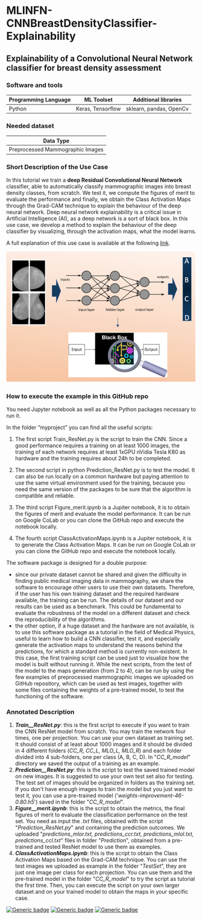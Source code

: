# MLINFN-CNNBreastDensityClassifier-Explainability
## Explainability of a Convolutional Neural Network classifier for breast density assessment

### Software and tools

| Programming Language | ML Toolset | Additional libraries |
| -------------- | -------------- | -------------- |
| Python | Keras, Tensorflow | sklearn, pandas, OpenCv |

### Needed dataset

| Data Type |
| ------------ | 
| Preprocessed Mammographic Images |

### Short Description of the Use Case

In this tutorial we train a **deep Residual Convolutional Neural Network** classifier, able to automatically classify mammographic images into breast density classes, from scratch. We test it, we compute the figures of merit to evaluate the performance and finally, we obtain the Class Activation Maps through the Grad-CAM technique to explain the behaviour of the deep neural network. 
Deep neural network explainability is a critical issue in Artificial Intelligence (AI), as a deep network is a sort of black box. In this use case, we develop a method to explain the behaviour of the deep classifier by visualizing, through the activation maps, what the model learns.

A full explanation of this use case is available at the following [link](https://confluence.infn.it/display/MLINFN/Explainability+of+a+CNN+classifier+for+breast+density+assessment).

![Explainability image](https://github.com/camillascapicchio/MLINFN-CNNBreastDensityClassifier-Explainability/blob/main/myproject/Figures/explainability.png)

### How to execute the example in this GitHub repo

You need Jupyter notebook as well as all the Python packages necessary to run it.

In the folder “myproject” you can find all the useful scripts: 

1) The first script Train_ResNet.py is the script to train the CNN. Since a good performance requires a training on at least 1000 images, the training of each network requires at least 1xGPU nVidia Tesla K80 as hardware and the training requires about 24h to be completed.

2) The second script in python Prediction_ResNet.py is to test the model. It can also be run locally on a common hardware but paying attention to use the same virtual environment used for the training, because you need the same version of the packages to be sure that the algorithm is compatible and reliable.

3) The third script Figure_merit.ipynb is a Jupiter notebook, it is to obtain the figures of merit and evaluate the model performance. It can be run on Google CoLab or you can clone the GitHub repo and execute the notebook locally.

4) The fourth script ClassActivationMaps.ipynb is a Jupiter notebook, it is to generate the Class Activation Maps. It can be run on Google CoLab or you can clone the GitHub repo and execute the notebook locally.


The software package is designed for a double purpose:

*   since our private dataset cannot be shared and given the difficulty in finding public medical imaging data in mammography, we share the software to encourage other users to use their own datasets. Therefore, if the user has his own training dataset and the required hardware available, the training can be run. The details of our dataset and our results can be used as a benchmark. This could be fundamental to evaluate the robustness of the model on a different dataset and check the reproducibility of the algorithms.
*   the other option, if a huge dataset and the hardware are not available, is to use this software package as a tutorial in the field of Medical Physics, useful to learn how to build a CNN classifier, test it, and especially generate the activation maps to understand the reasons behind the predictions, for which a standard method is currently non-existent. In this case, the first training script can be used just to visualize how the model is built without running it. While the next scripts, from the test of the model to the maps generation (from 2 to 4), can be run by using the few examples of preprocessed mammographic images we uploaded on GitHub repository, which can be used as test images, together with some files containing the weights of a pre-trained model, to test the functioning of the software.


### Annotated Description

1. _**Train__ResNet.py**_:  this is the first script to execute if you want to train the CNN ResNet model from scratch. You may train the network four times, one per projection. You can use your own dataset as training set. It should consist of at least about 1000 images and it should be divided in 4 different folders  (*CC_R, CC_L, MLO_L, MLO_R*) and each folder divided into 4 sub-folders, one per class (A, B, C, D). In "*CC_R_model*" directory we saved the output of a training as an example.
2. _**Prediction__ResNet.py**_: this is the script to test the saved trained model on new images.  It is suggested to use your own test set also for testing. The test set of images should be organized in folders as the training set. If you don't have enough images to train the model but you just want to test it, you can use a pre-trained model ('*weights-improvement-46-0.80.h5*') saved in the folder "*CC_R_model*".
3. _**Figure__merit.ipynb**_: this is the script to obtain the metrics, the final figures of merit to evaluate the classification performance on the test set. You need as input the *.txt* files, obtained with the script "*Prediction_ResNet.py*" and containing the prediction outcomes. We uploaded "*predictions_mlor.txt, predictions_ccr.txt, predictions_mlol.txt, predictions_ccl.txt*" files in folder "*Prediction*", obtained from a pre-trained and tested ResNet model to use them as examples.
4. _**ClassActivationMaps.ipynb**_: this is the script to obtain the Class Activation Maps based on the Grad-CAM technique. You can use the test images we uploaded as example in the folder “*TestSet*”, they are just one image per class for each projection. You can use them and the pre-trained model in the folder "*CC_R_model*" to try the script as tutorial  the first time. Then, you can execute the script on your own larger dataset and on your trained model to obtain the maps in your specific case.

[![Generic badge](https://img.shields.io/badge/scipy-1.2.1-<BLUE>.svg)](https://shields.io/) [![Generic badge](https://img.shields.io/badge/keras-2.2.4-<green>.svg)](https://shields.io/) [![Generic badge](https://img.shields.io/badge/tensorflow-1.x-<BLUE>.svg)](https://shields.io/)



